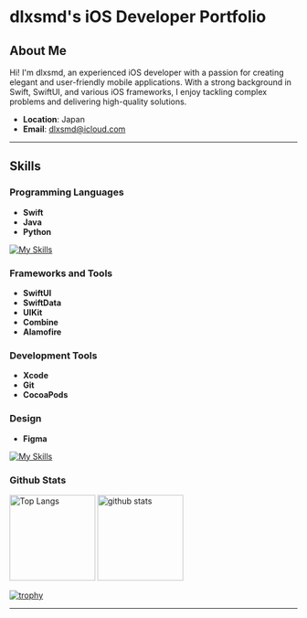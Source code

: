 # dlxsmd's iOS Developer Portfolio

## About Me

Hi! I'm dlxsmd, an experienced iOS developer with a passion for creating elegant and user-friendly mobile applications. With a strong background in Swift, SwiftUI, and various iOS frameworks, I enjoy tackling complex problems and delivering high-quality solutions.

- **Location**: Japan
- **Email**: dlxsmd@icloud.com

---

## Skills

### Programming Languages
- **Swift**
- **Java**
- **Python**
  
[![My Skills](https://skillicons.dev/icons?i=swift,java,python)](https://skillicons.dev)

### Frameworks and Tools
- **SwiftUI**
- **SwiftData**
- **UIKit**
- **Combine**
- **Alamofire**

### Development Tools
- **Xcode**
- **Git**
- **CocoaPods**

### Design
- **Figma**
  
[![My Skills](https://skillicons.dev/icons?i=figma)](https://skillicons.dev)


### Github Stats
<p align="left"> 
  <img alt="Top Langs" height="150px" src="https://github-readme-stats.vercel.app/api/top-langs/?username=dlxsmd&layout=compact&show_icons=true" />
  <img alt="github stats" height="150px" src="https://github-readme-stats.vercel.app/api?username=dlxsmd&show_icons=ture" />
</p>

[![trophy](https://github-profile-trophy.vercel.app/?username=dlxsmd&column=7
)](https://github.com/dlxsmd/github-profile-trophy)

---

